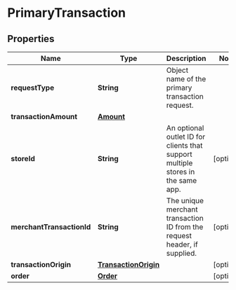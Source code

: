 
# PrimaryTransaction

## Properties
Name | Type | Description | Notes
------------ | ------------- | ------------- | -------------
**requestType** | **String** | Object name of the primary transaction request. | 
**transactionAmount** | [**Amount**](Amount.md) |  | 
**storeId** | **String** | An optional outlet ID for clients that support multiple stores in the same app. |  [optional]
**merchantTransactionId** | **String** | The unique merchant transaction ID from the request header, if supplied. |  [optional]
**transactionOrigin** | [**TransactionOrigin**](TransactionOrigin.md) |  |  [optional]
**order** | [**Order**](Order.md) |  |  [optional]



